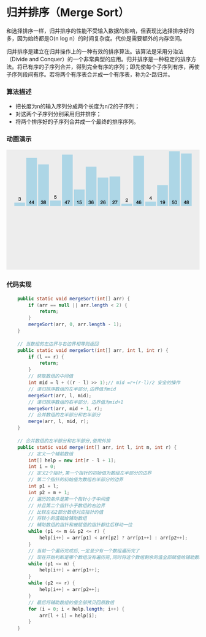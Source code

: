 # 归并排序（Merge Sort）

和选择排序一样，归并排序的性能不受输入数据的影响，但表现比选择排序好的多，因为始终都是O(n log n）的时间复杂度。代价是需要额外的内存空间。

归并排序是建立在归并操作上的一种有效的排序算法。该算法是采用分治法（Divide and Conquer）的一个非常典型的应用。归并排序是一种稳定的排序方法。将已有序的子序列合并，得到完全有序的序列；即先使每个子序列有序，再使子序列段间有序。若将两个有序表合并成一个有序表，称为2-路归并。 

### 算法描述

- 把长度为n的输入序列分成两个长度为n/2的子序列；
- 对这两个子序列分别采用归并排序；
- 将两个排序好的子序列合并成一个最终的排序序列。

### 动画演示

![归并排序](./images/归并排序/归并排序1.gif)

### 代码实现

```java
	public static void mergeSort(int[] arr) {
		if (arr == null || arr.length < 2) {
			return;
		}
		mergeSort(arr, 0, arr.length - 1);
	}

	// 当数组的左边界与右边界相等则返回
	public static void mergeSort(int[] arr, int l, int r) {
		if (l == r) {
			return;
		}
		// 获取数组的中间值
		int mid = l + ((r - l) >> 1);// mid =r+(r-l)/2 安全的操作
		// 递归排序数组的左半部分,边界值为mid
		mergeSort(arr, l, mid);
		// 递归排序数组的右半部分，边界值为mid+1
		mergeSort(arr, mid + 1, r);
		// 合并数组的左半部分和右半部分
		merge(arr, l, mid, r);
	}

	// 合并数组的左半部分和右半部分,使用外排
	public static void merge(int[] arr, int l, int m, int r) {
		// 定义一个辅助数组
		int[] help = new int[r - l + 1];
		int i = 0;
		// 定义2个指针,第一个指针的初始值为数组左半部分的边界
		// 第二个指针的初始值为数组右半部分的边界
		int p1 = l;
		int p2 = m + 1;
		// 遍历的条件是第一个指针小于中间值
		// 并且第二个指针小于数组的右边界
		// 比较左右2部分数组对应指针的值
		// 将较小的值赋给辅助数组
		// 辅助数组的指针和被赋值的指针都往后移动一位
		while (p1 <= m && p2 <= r) {
			help[i++] = arr[p1] < arr[p2] ? arr[p1++] : arr[p2++];
		}
		// 当前一个遍历完成后,一定至少有一个数组遍历完了
		// 现在开始判断是哪个数组没有遍历完,同时将这个数组剩余的值全部赋值给辅助数组
		while (p1 <= m) {
			help[i++] = arr[p1++];
		}
		while (p2 <= r) {
			help[i++] = arr[p2++];
		}
		// 最后将辅助数组的值全部拷贝回原数组
		for (i = 0; i < help.length; i++) {
			arr[l + i] = help[i];
		}
	}
```


